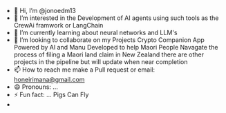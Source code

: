 - 👋 Hi, I’m @jonoedm13
- 👀 I’m interested in the Development of AI agents using such tools as the CrewAi framwork or LangChain 
- 🌱 I’m currently learning about neural networks and LLM's 
- 💞️ I’m looking to collaborate on my Projects Crypto Companion App Powered by AI and Manu Developed to help Maori People Navagate the process of filing a Maori land claim in New Zealand there are other projects in the pipeline but will update when near completion 
- 📫 How to reach me make a Pull request or email: honeirimana@gmail.com
- 😄 Pronouns: ...               
- ⚡ Fun fact: ... Pigs Can Fly  
-                              
<!---
jonoedm13/jonoedm13 is a ✨ special ✨ repository because its `README.md` (this file) appears on your GitHub profile.
You can click the Preview link to take a look at your changes.
--->
